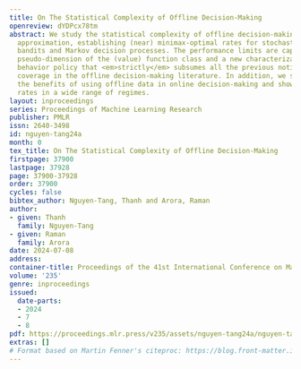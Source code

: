 ```yaml
---
title: On The Statistical Complexity of Offline Decision-Making
openreview: dYDPcx78tm
abstract: We study the statistical complexity of offline decision-making with function
  approximation, establishing (near) minimax-optimal rates for stochastic contextual
  bandits and Markov decision processes. The performance limits are captured by the
  pseudo-dimension of the (value) function class and a new characterization of the
  behavior policy that <em>strictly</em> subsumes all the previous notions of data
  coverage in the offline decision-making literature. In addition, we seek to understand
  the benefits of using offline data in online decision-making and show nearly minimax-optimal
  rates in a wide range of regimes.
layout: inproceedings
series: Proceedings of Machine Learning Research
publisher: PMLR
issn: 2640-3498
id: nguyen-tang24a
month: 0
tex_title: On The Statistical Complexity of Offline Decision-Making
firstpage: 37900
lastpage: 37928
page: 37900-37928
order: 37900
cycles: false
bibtex_author: Nguyen-Tang, Thanh and Arora, Raman
author:
- given: Thanh
  family: Nguyen-Tang
- given: Raman
  family: Arora
date: 2024-07-08
address:
container-title: Proceedings of the 41st International Conference on Machine Learning
volume: '235'
genre: inproceedings
issued:
  date-parts:
  - 2024
  - 7
  - 8
pdf: https://proceedings.mlr.press/v235/assets/nguyen-tang24a/nguyen-tang24a.pdf
extras: []
# Format based on Martin Fenner's citeproc: https://blog.front-matter.io/posts/citeproc-yaml-for-bibliographies/
---
```

